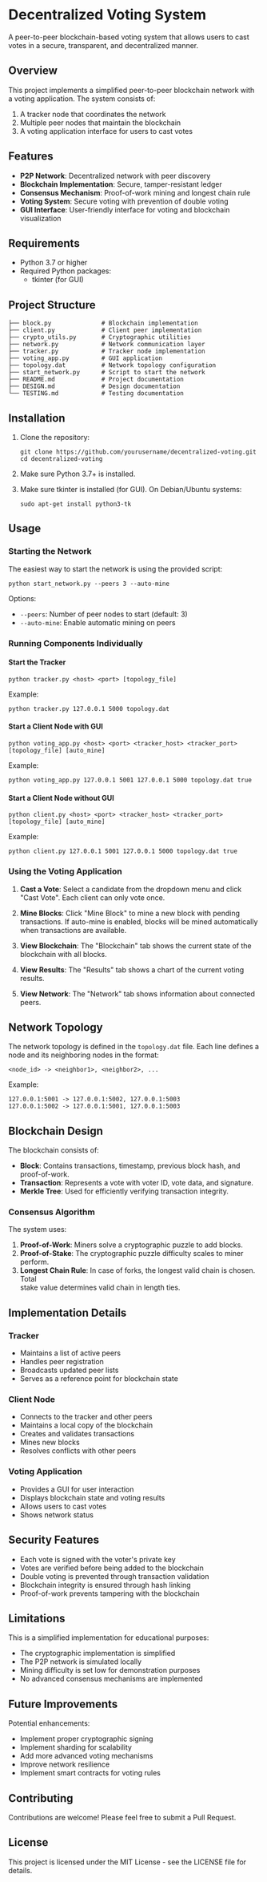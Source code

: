 # Decentralized Voting System

A peer-to-peer blockchain-based voting system that allows users to cast votes in a secure, transparent, and decentralized manner.

## Overview

This project implements a simplified peer-to-peer blockchain network with a voting application. The system consists of:

1. A tracker node that coordinates the network
2. Multiple peer nodes that maintain the blockchain
3. A voting application interface for users to cast votes

## Features

- **P2P Network**: Decentralized network with peer discovery
- **Blockchain Implementation**: Secure, tamper-resistant ledger
- **Consensus Mechanism**: Proof-of-work mining and longest chain rule
- **Voting System**: Secure voting with prevention of double voting
- **GUI Interface**: User-friendly interface for voting and blockchain visualization

## Requirements

- Python 3.7 or higher
- Required Python packages:
  - tkinter (for GUI)

## Project Structure

```
├── block.py              # Blockchain implementation
├── client.py             # Client peer implementation
├── crypto_utils.py       # Cryptographic utilities
├── network.py            # Network communication layer
├── tracker.py            # Tracker node implementation
├── voting_app.py         # GUI application
├── topology.dat          # Network topology configuration
├── start_network.py      # Script to start the network
├── README.md             # Project documentation
├── DESIGN.md             # Design documentation
└── TESTING.md            # Testing documentation
```

## Installation

1. Clone the repository:
   ```
   git clone https://github.com/yourusername/decentralized-voting.git
   cd decentralized-voting
   ```

2. Make sure Python 3.7+ is installed.

3. Make sure tkinter is installed (for GUI). On Debian/Ubuntu systems:
   ```
   sudo apt-get install python3-tk
   ```

## Usage

### Starting the Network

The easiest way to start the network is using the provided script:

```
python start_network.py --peers 3 --auto-mine
```

Options:
- `--peers`: Number of peer nodes to start (default: 3)
- `--auto-mine`: Enable automatic mining on peers

### Running Components Individually

#### Start the Tracker

```
python tracker.py <host> <port> [topology_file]
```

Example:
```
python tracker.py 127.0.0.1 5000 topology.dat
```

#### Start a Client Node with GUI

```
python voting_app.py <host> <port> <tracker_host> <tracker_port> [topology_file] [auto_mine]
```

Example:
```
python voting_app.py 127.0.0.1 5001 127.0.0.1 5000 topology.dat true
```

#### Start a Client Node without GUI

```
python client.py <host> <port> <tracker_host> <tracker_port> [topology_file] [auto_mine]
```

Example:
```
python client.py 127.0.0.1 5001 127.0.0.1 5000 topology.dat true
```

### Using the Voting Application

1. **Cast a Vote**: Select a candidate from the dropdown menu and click "Cast Vote". Each client can only vote once.

2. **Mine Blocks**: Click "Mine Block" to mine a new block with pending transactions. If auto-mine is enabled, blocks will be mined automatically when transactions are available.

3. **View Blockchain**: The "Blockchain" tab shows the current state of the blockchain with all blocks.

4. **View Results**: The "Results" tab shows a chart of the current voting results.

5. **View Network**: The "Network" tab shows information about connected peers.

## Network Topology

The network topology is defined in the `topology.dat` file. Each line defines a node and its neighboring nodes in the format:

```
<node_id> -> <neighbor1>, <neighbor2>, ...
```

Example:
```
127.0.0.1:5001 -> 127.0.0.1:5002, 127.0.0.1:5003
127.0.0.1:5002 -> 127.0.0.1:5001, 127.0.0.1:5003
```

## Blockchain Design

The blockchain consists of:

- **Block**: Contains transactions, timestamp, previous block hash, and proof-of-work.
- **Transaction**: Represents a vote with voter ID, vote data, and signature.
- **Merkle Tree**: Used for efficiently verifying transaction integrity.

### Consensus Algorithm

The system uses:

1. **Proof-of-Work**: Miners solve a cryptographic puzzle to add blocks.
2. **Proof-of-Stake**: The cryptographic puzzle difficulty scales to miner perform.
3. **Longest Chain Rule**: In case of forks, the longest valid chain is chosen. Total    
   stake value determines valid chain in length ties.

## Implementation Details

### Tracker

- Maintains a list of active peers
- Handles peer registration
- Broadcasts updated peer lists
- Serves as a reference point for blockchain state

### Client Node

- Connects to the tracker and other peers
- Maintains a local copy of the blockchain
- Creates and validates transactions
- Mines new blocks
- Resolves conflicts with other peers

### Voting Application

- Provides a GUI for user interaction
- Displays blockchain state and voting results
- Allows users to cast votes
- Shows network status

## Security Features

- Each vote is signed with the voter's private key
- Votes are verified before being added to the blockchain
- Double voting is prevented through transaction validation
- Blockchain integrity is ensured through hash linking
- Proof-of-work prevents tampering with the blockchain

## Limitations

This is a simplified implementation for educational purposes:

- The cryptographic implementation is simplified
- The P2P network is simulated locally
- Mining difficulty is set low for demonstration purposes
- No advanced consensus mechanisms are implemented

## Future Improvements

Potential enhancements:

- Implement proper cryptographic signing
- Implement sharding for scalability
- Add more advanced voting mechanisms
- Improve network resilience
- Implement smart contracts for voting rules

## Contributing

Contributions are welcome! Please feel free to submit a Pull Request.

## License

This project is licensed under the MIT License - see the LICENSE file for details.